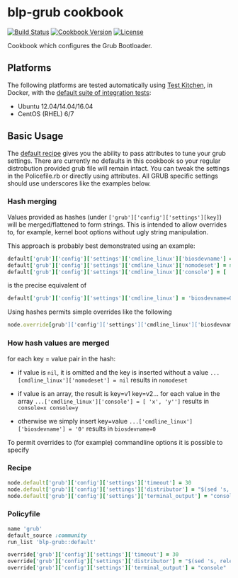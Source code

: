 # blp-grub cookbook

[![Build Status](https://img.shields.io/travis/bloomberg-cookbooks/grub.svg)](https://travis-ci.org/bloomberg-cookbooks/grub)
[![Cookbook Version](https://img.shields.io/cookbook/v/blp-grub.svg)](https://supermarket.chef.io/cookbooks/blp-grub)
[![License](https://img.shields.io/github/license/bloomberg-cookbooks/grub.svg?maxAge=2592000)](http://www.apache.org/licenses/LICENSE-2.0)

Cookbook which configures the Grub Bootloader.

## Platforms

The following platforms are tested automatically
using [Test Kitchen][0], in Docker, with
the [default suite of integration tests][2]:

- Ubuntu 12.04/14.04/16.04
- CentOS (RHEL) 6/7

## Basic Usage
The [default recipe](recipes/default.rb) gives you the ability to pass
attributes to tune your grub settings.  There are currently no
defaults in this cookbook so your regular distrobution provided grub
file will remain intact.  You can tweak the settings in the
Policefile.rb or directly using attributes. All GRUB specific settings
should use underscores like the examples below.

### Hash merging
Values provided as hashes (under `['grub']['config']['settings'][key]`)
will be merged/flattened to form strings.
This is intended to allow overrides to, for example, kernel boot options without ugly string manipulation.

This approach is probably best demonstrated using an example:

```ruby
default['grub']['config']['settings']['cmdline_linux']['biosdevname'] = '0'
default['grub']['config']['settings']['cmdline_linux']['nomodeset'] = nil
default['grub']['config']['settings']['cmdline_linux']['console'] = [ 'tty0', 'ttyS1,115200n8']
```

is the precise equivalent of
```ruby
default['grub']['config']['settings']['cmdline_linux'] = 'biosdevname=0 nomodeset console=tty0 console=ttyS1,115200n8'
```

Using hashes permits simple overrides like the following
```ruby
node.override[grub']['config']['settings']['cmdline_linux']['biosdevname'] = '1'
```

### How hash values are merged
for each key = value pair in the hash:

  * if value is `nil`, it is omitted and the key is inserted without a value
    `...[cmdline_linux']['nomodeset'] = nil` results in `nomodeset`

  * if value is an array, the result is key=v1 key=v2... for each value in the array
    `...['cmdline_linux']['console'] = [ 'x', 'y'']` results in `console=x console=y`

  * otherwise we simply insert key=value
    `...['cmdline_linux']['biosdevname'] = '0'` results in `biosdevname=0`


To permit overrides to (for example) commandline options it is possible to specify

### Recipe
```ruby
node.default['grub']['config']['settings']['timeout'] = 30
node.default['grub']['config']['settings']['distributor'] = "$(sed 's, release .*$,,g' /etc/system-release)"
node.default['grub']['config']['settings']['terminal_output'] = "console"
```

### Policyfile
``` ruby
name 'grub'
default_source :community
run_list 'blp-grub::default'

override['grub']['config']['settings']['timeout'] = 30
override['grub']['config']['settings']['distributor'] = "$(sed 's, release .*$,,g' /etc/system-release)"
override['grub']['config']['settings']['terminal_output'] = "console"
```

[0]: https://docs.ruby-lang.org/en/2.1.0/Gem/ConfigFile.html
[1]: https://rubygems.org/
[2]: https://github.com/bloomberg-cookbooks/grub/blob/master/test/integration/default/default_spec.rb
[3]: https://github.com/chef/omnibus
[4]: https://github.com/bloomberg-cookbooks/grub/blob/master/recipes/default.rb

